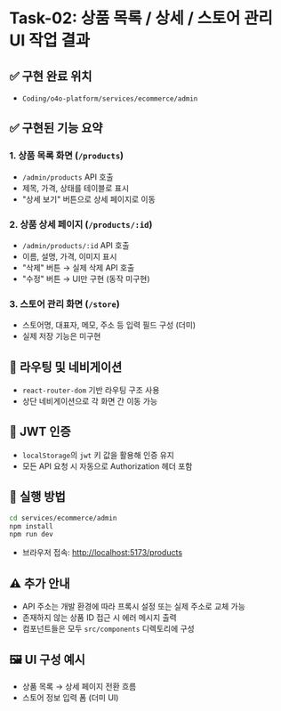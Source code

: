 # Task-02: 상품 목록 / 상세 / 스토어 관리 UI 작업 결과

## ✅ 구현 완료 위치
- `Coding/o4o-platform/services/ecommerce/admin`

## ✅ 구현된 기능 요약

### 1. 상품 목록 화면 (`/products`)
- `/admin/products` API 호출
- 제목, 가격, 상태를 테이블로 표시
- "상세 보기" 버튼으로 상세 페이지로 이동

### 2. 상품 상세 페이지 (`/products/:id`)
- `/admin/products/:id` API 호출
- 이름, 설명, 가격, 이미지 표시
- "삭제" 버튼 → 실제 삭제 API 호출
- "수정" 버튼 → UI만 구현 (동작 미구현)

### 3. 스토어 관리 화면 (`/store`)
- 스토어명, 대표자, 메모, 주소 등 입력 필드 구성 (더미)
- 실제 저장 기능은 미구현

## 🔁 라우팅 및 네비게이션
- `react-router-dom` 기반 라우팅 구조 사용
- 상단 네비게이션으로 각 화면 간 이동 가능

## 🔐 JWT 인증
- `localStorage`의 `jwt` 키 값을 활용해 인증 유지
- 모든 API 요청 시 자동으로 Authorization 헤더 포함

## 🧪 실행 방법

```bash
cd services/ecommerce/admin
npm install
npm run dev
```

- 브라우저 접속: [http://localhost:5173/products](http://localhost:5173/products)

## ⚠️ 추가 안내
- API 주소는 개발 환경에 따라 프록시 설정 또는 실제 주소로 교체 가능
- 존재하지 않는 상품 ID 접근 시 에러 메시지 출력
- 컴포넌트들은 모두 `src/components` 디렉토리에 구성

## 🖼️ UI 구성 예시
- 상품 목록 → 상세 페이지 전환 흐름
- 스토어 정보 입력 폼 (더미 UI)
